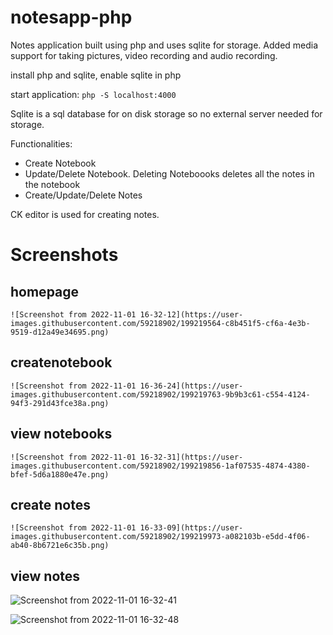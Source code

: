 # notesapp-php
Notes application built using php and uses sqlite for storage. Added media support for taking pictures, video recording and audio recording. 

install php and sqlite, enable sqlite in php

start application: 
<code>php -S localhost:4000</code>

Sqlite is a sql database for on disk storage so no external server needed for storage.

Functionalities:
<ul>
<li> Create Notebook </li>
<li> Update/Delete Notebook. Deleting Noteboooks deletes all the notes in the notebook </li>
<li> Create/Update/Delete Notes </li>
</ul>

CK editor is used for creating notes.


# Screenshots
  ## homepage
    ![Screenshot from 2022-11-01 16-32-12](https://user-images.githubusercontent.com/59218902/199219564-c8b451f5-cf6a-4e3b-9519-d12a49e34695.png)

  
  ## createnotebook 
    ![Screenshot from 2022-11-01 16-36-24](https://user-images.githubusercontent.com/59218902/199219763-9b9b3c61-c554-4124-94f3-291d43fce38a.png)
  
  ## view notebooks
    ![Screenshot from 2022-11-01 16-32-31](https://user-images.githubusercontent.com/59218902/199219856-1af07535-4874-4380-bfef-5d6a1880e47e.png)

  ## create notes
    ![Screenshot from 2022-11-01 16-33-09](https://user-images.githubusercontent.com/59218902/199219973-a082103b-e5dd-4f06-ab40-8b6721e6c35b.png)


  ## view notes
  ![Screenshot from 2022-11-01 16-32-41](https://user-images.githubusercontent.com/59218902/199220173-84fb0bb7-1f80-4b21-8ce7-f3b8a4437833.png)

  
  ![Screenshot from 2022-11-01 16-32-48](https://user-images.githubusercontent.com/59218902/199220224-2fb80514-e6cb-49c1-bde4-86f35816f394.png)




    
